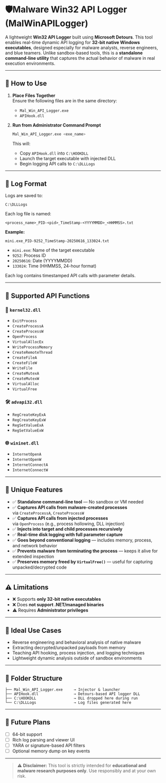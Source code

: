 # 🛡️Malware Win32 API Logger (MalWinAPILogger)

A lightweight **Win32 API Logger** built using **Microsoft Detours**. This tool enables real-time dynamic API logging for **32-bit native Windows executables**, designed especially for malware analysts, reverse engineers, and blue teamers. Unlike sandbox-based tools, this is a **standalone command-line utility** that captures the actual behavior of malware in real execution environments.

---

## 🚀 How to Use

1. **Place Files Together**  
   Ensure the following files are in the same directory:
   - `Mal_Win_API_Logger.exe`
   - `APIHook.dll`

2. **Run from Administrator Command Prompt**
   ```bash
   Mal_Win_API_Logger.exe <exe_name>
   ```

   This will:
   - Copy `APIHook.dll` into `C:\HOOKDLL`
   - Launch the target executable with injected DLL
   - Begin logging API calls to `C:\DLLLogs`

---

## 📄 Log Format

Logs are saved to:

```
C:\DLLLogs
```

Each log file is named:

```
<process_name>_PID-<pid>_TimeStamp-<YYYYMMDD>_<HHMMSS>.txt
```

**Example:**
```
mini.exe_PID-9252_TimeStamp-20250616_133024.txt
```

- `mini.exe`: Name of the target executable  
- `9252`: Process ID  
- `20250616`: Date (YYYYMMDD)  
- `133024`: Time (HHMMSS, 24-hour format)

Each log contains timestamped API calls with parameter details.

---

## 🔧 Supported API Functions

### 📁 `kernel32.dll`
- `ExitProcess`
- `CreateProcessA`
- `CreateProcessW`
- `OpenProcess`
- `VirtualAllocEx`
- `WriteProcessMemory`
- `CreateRemoteThread`
- `CreateFileA`
- `CreateFileW`
- `WriteFile`
- `CreateMutexA`
- `CreateMutexW`
- `VirtualAlloc`
- `VirtualFree`

### 🛠️ `advapi32.dll`
- `RegCreateKeyExA`
- `RegCreateKeyExW`
- `RegSetValueExA`
- `RegSetValueExW`

### 🌐 `wininet.dll`
- `InternetOpenA`
- `InternetOpenW`
- `InternetConnectA`
- `InternetConnectW`

---

## 🌟 Unique Features

- ✅ **Standalone command-line tool** — No sandbox or VM needed
- ✅ **Captures API calls from malware-created processes**  
  via `CreateProcessA`, `CreateProcessW`
- ✅ **Captures API calls from injected processes**  
  via `OpenProcess` (e.g., process hollowing, DLL injection)
- ✅ **Injects into target and child processes recursively**
- ✅ **Real-time disk logging with full parameter capture**
- ✅ **Goes beyond conventional logging** — includes memory, process, and network behavior
- ✅ **Prevents malware from terminating the process** — keeps it alive for extended inspection
- ✅ **Preserves memory freed by `VirtualFree()`** — useful for capturing unpacked/decrypted code

---

## ⚠️ Limitations

- ❌ Supports **only 32-bit native executables**
- ❌ Does **not support .NET/managed binaries**
- ⚠️ Requires **Administrator privileges**

---

## 🧪 Ideal Use Cases

- Reverse engineering and behavioral analysis of native malware
- Extracting decrypted/unpacked payloads from memory
- Teaching API hooking, process injection, and logging techniques
- Lightweight dynamic analysis outside of sandbox environments

---

## 📁 Folder Structure

```
├── Mal_Win_API_Logger.exe     → Injector & launcher
├── APIHook.dll                → Detours-based API logger DLL
├── C:\HOOKDLL                 → DLL dropped here during run
└── C:\DLLLogs                 → Log files generated here
```

---

## 🧭 Future Plans

- [ ] 64-bit support
- [ ] Rich log parsing and viewer UI
- [ ] YARA or signature-based API filters
- [ ] Optional memory dump on key events

---

> ⚠️ **Disclaimer:** This tool is strictly intended for **educational and malware research purposes only**. Use responsibly and at your own risk.
